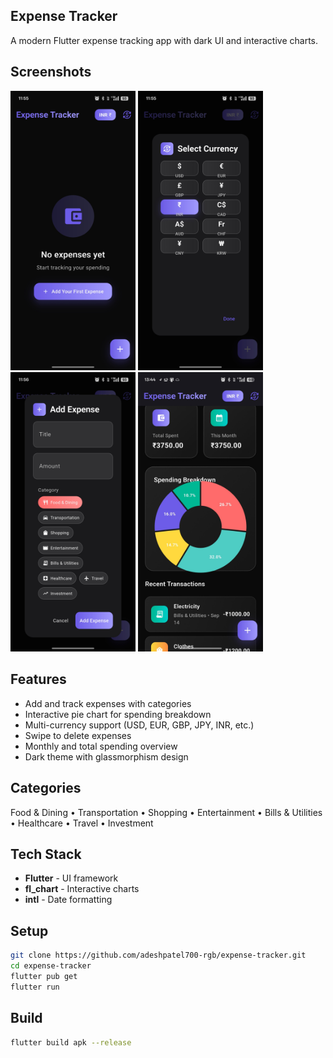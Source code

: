 ## Expense Tracker

A modern Flutter expense tracking app with dark UI and interactive charts.

## Screenshots

<img src="assets/screenshots/screenshot1.jpg" width="200" /> <img src="assets/screenshots/screenshot2.jpg" width="200" /> <img src="assets/screenshots/screenshot3.jpg" width="200" /> <img src="assets/screenshots/screenshot4.jpg" width="200" />

## Features

- Add and track expenses with categories
- Interactive pie chart for spending breakdown
- Multi-currency support (USD, EUR, GBP, JPY, INR, etc.)
- Swipe to delete expenses
- Monthly and total spending overview
- Dark theme with glassmorphism design

## Categories

Food & Dining • Transportation • Shopping • Entertainment • Bills & Utilities • Healthcare • Travel • Investment

## Tech Stack

- **Flutter** - UI framework
- **fl_chart** - Interactive charts
- **intl** - Date formatting

## Setup

```bash
git clone https://github.com/adeshpatel700-rgb/expense-tracker.git
cd expense-tracker
flutter pub get
flutter run
```

## Build

```bash
flutter build apk --release
```
